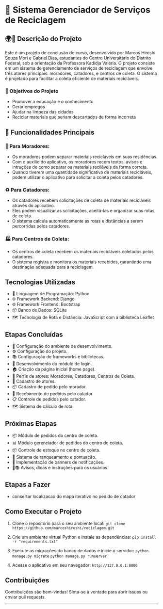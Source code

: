 # 🌱 Sistema Gerenciador de Serviços de Reciclagem

## 🌍🔄 Descrição do Projeto

Este é um projeto de conclusão de curso, desenvolvido por Marcos Hiroshi Souza Mori e Gabriel Dias, estudantes do Centro Universitário do Distrito Federal, sob a orientação da Professora Kadidja Valéria. O projeto consiste em um sistema de gerenciamento de serviços de reciclagem que envolve três atores principais: moradores, catadores, e centros de coleta. O sistema é projetado para facilitar a coleta eficiente de materiais recicláveis.

### 🎯 Objetivos do Projeto
- Promover a educação e o conhecimento
- Gerar empregos
- Ajudar na limpeza das cidades
- Reciclar materiais que seriam descartados de forma incorreta


## 🚀 Funcionalidades Principais

### 🏡 Para Moradores:
- Os moradores podem separar materiais recicláveis em suas residências.
- Com o auxílio do aplicativo, os moradores recem textos, avisos e intruções de como separar os materiais reciláveis da forma correta.
- Quando tiverem uma quantidade significativa de materiais recicláveis, podem utilizar o aplicativo para solicitar a coleta pelos catadores.

### ♻️ Para Catadores:
- Os catadores recebem solicitações de coleta de materiais recicláveis através do aplicativo.
- Eles podem visualizar as solicitações, aceitá-las e organizar suas rotas de coleta.
- O sistema calcula automaticamente as rotas e distâncias a serem percorridas pelos catadores.

### 🏭 Para Centros de Coleta:
- Os centros de coleta recebem os materiais recicláveis coletados pelos catadores.
- O sistema registra e monitora os materiais recebidos, garantindo uma destinação adequada para a reciclagem.


## Tecnologias Utilizadas

- 🐍 Linguagem de Programação: Python
- 🌐 Framework Backend: Django
- 🌐 Framework Frontend: Bootstrap
- 📦 Banco de Dados: SQLite
- 🗺️ Tecnologia de Rota e Distância: JavaScript com a biblioteca Leaflet

## Etapas Concluídas

- 🚀 Configuração do ambiente de desenvolvimento.
- ⚙️ Configuração do projeto.
- 📚 Configuração de frameworks e bibliotecas.
- 🔑 Desenvolvimento do módulo de login.
- 🏠 Criação da página inicial (home page).
- 👤 Perfis de atores: Moradores, Catadores, Centros de Coleta.
- 📝 Cadastro de atores.
- 📦 Cadastro de pedido pelo morador.
- 🚛 Recebimento de pedidos pelo catador.
- 📋 Controle de pedidos pelo catador.
- 🗺️ Sistema de cálculo de rota.

## Próximas Etapas

- 📦 Módulo de pedidos do centro de coleta.
- 📊 Módulo gerenciador de pedidos do centro de coleta.
- 📦 Controle de estoque no centro de coleta.
- 🌟 Sistema de ranqueamento e pontuação.
- 📢 Implementação de banners de notificações.
- 📢📚 Avisos, dicas e instruções para os usuários.

## Etapas a Fazer

- consertar localizacao do mapa iterativo no pedido de catador


## Como Executar o Projeto

1. Clone o repositório para o seu ambiente local: ```git clone https://github.com/marcoshiroshi/reciclagem.git```

2. Crie um ambiente virtual Python e instale as dependências: ```pip install -r "requirements.txt"```

3. Execute as migrações do banco de dados e inicie o servidor: 
```python manage.py migrate```
```python manage.py runserver```

4. Acesse o aplicativo em seu navegador: `http://127.0.0.1:8000`

## Contribuições

Contribuições são bem-vindas! Sinta-se à vontade para abrir issues ou enviar pull requests.

---